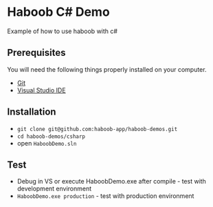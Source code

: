 # Haboob C# Demo
Example of how to use haboob with c#

## Prerequisites

You will need the following things properly installed on your computer.

* [Git](https://git-scm.com/)
* [Visual Studio IDE](https://www.visualstudio.com/vs/community/)

## Installation

* `git clone git@github.com:haboob-app/haboob-demos.git`
* `cd haboob-demos/csharp`
* open `HaboobDemo.sln`

## Test

* Debug in VS or execute HaboobDemo.exe after compile - test with development environment
* `HaboobDemo.exe production` - test with production environment
